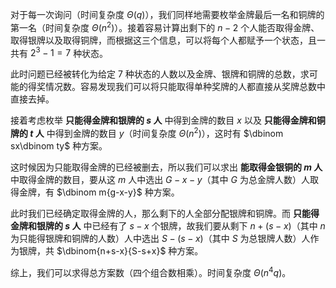对于每一次询问（时间复杂度 $\Theta(q)$），我们同样地需要枚举金牌最后一名和铜牌的第一名（时间复杂度 $\Theta(n^2)$）。接着容易计算出剩下的 $n-2$ 个人能否取得金牌、取得银牌以及取得铜牌，而根据这三个信息，可以将每个人都赋予一个状态，且一共有 $2^3-1=7$ 种状态。

此时问题已经被转化为给定 $7$ 种状态的人数以及金牌、银牌和铜牌的总数，求可能的得奖情况数。容易发现我们可以将只能取得单种奖牌的人都直接从奖牌总数中直接去掉。

接着考虑枚举 **只能得金牌和银牌的 $s$ 人** 中得到金牌的数目 $x$ 以及 **只能得金牌和铜牌的 $t$ 人** 中得到金牌的数目 $y$（时间复杂度 $\Theta(n^2)$），这时有 $\dbinom sx\dbinom ty$ 种方案。

这时候因为只能取得金牌的已经被删去，所以我们可以求出 **能取得金银铜的 $m$ 人** 中取得金牌的数目，要从这 $m$ 人中选出 $G-x-y$（其中 $G$ 为总金牌人数）人取得金牌，有 $\dbinom m{g-x-y}$ 种方案。

此时我们已经确定取得金牌的人，那么剩下的人全部分配银牌和铜牌。而 **只能得金牌和银牌的 $s$ 人** 中已经有了 $s-x$ 个银牌，故我们要从剩下 $n+(s-x)$（其中 $n$ 为只能得银牌和铜牌的人数）人中选出 $S-(s-x)$（其中 $S$ 为总银牌人数）人作为银牌，共 $\dbinom{n+s-x}{S-s+x}$ 种方案。

综上，我们可以求得总方案数（四个组合数相乘）。时间复杂度 $\Theta(n^4q)$。